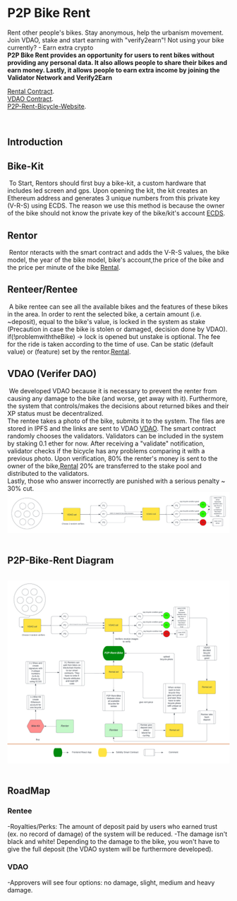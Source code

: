 # P2P Bike Rent

Rent other people's bikes. Stay anonymous, help the urbanism movement. Join VDAO, stake and start earning with "verify2earn"! Not using your bike currently? - Earn extra crypto
<br />
**P2P Bike Rent provides an opportunity for users to rent bikes without providing any personal data. It
also allows people to share their bikes and earn money. Lastly, it allows people to earn extra income by joining the Validator Network and Verify2Earn**

[Rental Contract](https://rinkeby.etherscan.io/address/0x912c973E6A3DAdaee3FBDe072052d627Ece6829B).
<br />
[VDAO Contract](https://rinkeby.etherscan.io/address/0x07980Fae9E884c5C72C98cBDf40e0aD70739FFac). <br />
[P2P-Rent-Bicycle-Website](https://p2p-bike-rental.vercel.app/quickstart). <br />

​

## Introduction

## Bike-Kit

​
To Start, Rentors should first buy a bike-kit, a custom hardware that includes led screen and gps.
Upon opening the kit, the kit creates an Ethereum address and generates 3 unique numbers from this private key
(V-R-S) using ECDS. The reason we use this method is because the owner of the bike should not know the private key of the bike/kit's account [ECDS](SignedMessageVerifier).
​

## Rentor

​
Rentor nteracts with the smart contract and adds the V-R-S values, the bike model,
the year of the bike model, bike's account,the price of the bike and the price per minute of the bike [Rental](src/contract/Rental.sol).
​

## Renteer/Rentee

​
A bike rentee can see all the available bikes and the features of these bikes in the area.
In order to rent the selected bike, a certain amount (i.e. ~deposit), equal to the bike's value, is locked in the system as stake
(Precaution in case the bike is stolen or damaged, decision done by VDAO). if(!problemwiththeBike) -> lock is opened but unstake is optional.
The fee for the ride is taken according to the time of use. Can be static (default value) or (feature) set by the rentor.[Rental](src/contract/Rental.sol).
​

## VDAO (Verifer DAO)

​
We developed VDAO because it is necessary to prevent the renter from causing any damage to the bike (and worse, get away with it). Furthermore, the system that controls/makes the decisions about returned bikes and their XP status must be decentralized. <br />
The rentee takes a photo of the bike, submits it to the system. The files are stored in IPFS and the links are sent to VDAO [VDAO](src/contract/VDAO.sol). The smart contract randomly chooses the validators. Validators can be
included in the system by staking 0.1 ether for now. After receiving a "validate" notification, validator checks if the bicycle has any problems comparing it with a previous photo. Upon verification, 80% the renter's money is sent to the owner of the bike,[Rental](src/contract/Rental.sol) 20% are transferred to the stake pool and distributed to the validators. <br />
Lastly, those who answer incorrectly are punished with a serious penalty ~ 30% cut. ![Graph](assets/VDAO.png)
​

## P2P-Bike-Rent Diagram

​
![Graph](assets/P2P-Rent-Bicycle.png)
​

## RoadMap

### Rentee

-Royalties/Perks: The amount of deposit paid by users who earned trust (ex. no record of damage) of the system will be reduced.
-The damage isn't black and white! Depending to the damage to the bike, you won't have to give the full deposit (the VDAO system will be furthermore developed).

### VDAO

-Approvers will see four options: no damage, slight, medium and heavy damage.
